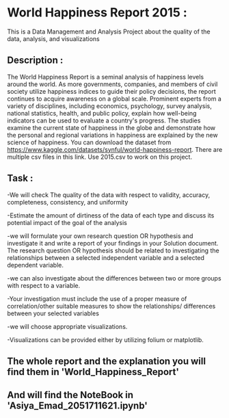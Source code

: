# World Happiness Report 2015 :
This is a Data Management and Analysis Project about the quality of the data, analysis, and visualizations


## Description :
The World Happiness Report is a seminal analysis of happiness levels around the world. As more governments, companies, and members of civil society utilize happiness indices to guide their policy decisions, the report continues to acquire awareness on a global scale. Prominent experts from a variety of disciplines, including economics, psychology, survey analysis, national statistics, health, and public policy, explain how well-being indicators can be used to evaluate a country's progress. The studies examine the current state of happiness in the globe and demonstrate how the personal and regional variations in happiness are explained by the new science of happiness.
You can download the dataset from https://www.kaggle.com/datasets/synful/world-happiness-report. There are multiple csv files in this link. Use 2015.csv to work on this project.

## Task :
-We will check The quality of the data with respect to validity, accuracy, completeness, consistency, and uniformity

-Estimate the amount of dirtiness of the data of each type and discuss its potential impact of the goal of the analysis 

-we will formulate your own research question OR hypothesis and investigate it and write a report of your findings in your Solution document.  The research question OR hypothesis should be related to investigating the relationships between a selected independent variable and a selected dependent variable. 

-we can also investigate about the differences between two or more groups with respect to a variable.

-Your investigation must include the use of a proper measure of correlation/other suitable measures to show the relationships/ differences between your selected variables 

-we will choose appropriate visualizations.

-Visualizations can be provided either by utilizing folium or matplotlib. 

## The whole report and the explanation you will find them in 'World_Happiness_Report'

## And will find the NoteBook in 'Asiya_Emad_2051711621.ipynb'
